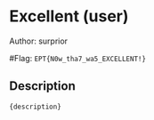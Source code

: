 # Excellent (user)
Author: surprior

#Flag: `EPT{N0w_tha7_wa5_EXCELLENT!}`
## Description
```
{description}
```

